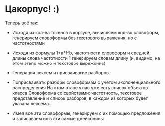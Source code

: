 # Цакорпус! :)

Теперь всё так:

- Исходя из кол-ва токенов в корпусе, вычисляем кол-во словоформ, генерируем словоформы
без текстового выражения, но с частотностями
- Исходя из формулы 1+a*f^b, частотности словоформ и средней длины слова частотности 1 
генерируем словам длину (и, видимо, на этом этапе можно и текстовое выражение)
- Генерация лексем и присваивание разборов
- Поприсваивать разборы словоформам с учетом экспоненциального распределения
На этом этапе у нас уже есть список объектов класса Словоформа со свойствами: частотность, текстовое представление и список разборов, в каждом из которых будет указана лексема.

- Имея все эти словоформы, генерируем с их помощью предложения и записаваем их 
в эти самые джейсонины